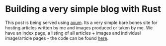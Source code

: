 # Building a very simple blog with Rust

This post is being served using [axum](https://docs.rs/axum/latest/axum/). Its a very simple bare bones site for hosting articles written by me and images produced or taken by me. We have an index page, a listing of all articles + images and individual image/article pages - the code can be found [here](https://example.com).
